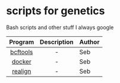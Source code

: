 # scripts for genetics
Bash scripts and other stuff I always google

|Program|Description|Author|
|:--:|:----:|:----------|
|[bcftools](https://github.com/seppinho/scripts/blob/master/bcftools/README.md)|-|Seb|
|[docker](https://github.com/seppinho/scripts/blob/master/docker/README.md)|-|Seb|
|[realign](https://github.com/seppinho/scripts/blob/master/realign/README.md)|-|Seb|
